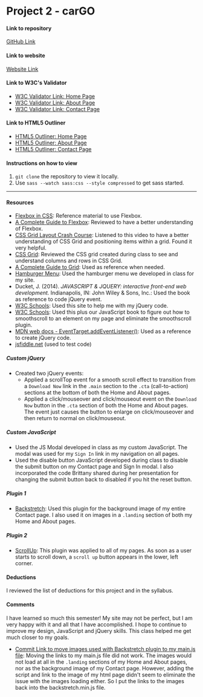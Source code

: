 # Project 2 - carGO

#### Link to repository
[GitHub Link](https://github.com/JackieMarie/project-2_culbreath-jackie)

#### Link to website
[Website Link](http://www.justbelievedesigns.com/project-2/)

#### Link to W3C's Validator
- [W3C Validator Link: Home Page](https://validator.w3.org/nu/?doc=http%3A%2F%2Fwww.justbelievedesigns.com%2Fproject-2%2Findex.html)
- [W3C Validator Link: About Page](https://validator.w3.org/nu/?doc=http%3A%2F%2Fwww.justbelievedesigns.com%2Fproject-2%2Fabout.html)
- [W3C Validator Link: Contact Page](https://validator.w3.org/nu/?doc=http%3A%2F%2Fwww.justbelievedesigns.com%2Fproject-2%2Fcontact.html)

#### Link to HTML5 Outliner
- [HTML5 Outliner: Home Page](https://gsnedders.html5.org/outliner/process.py?url=http%3A%2F%2Fwww.justbelievedesigns.com%2Fproject-2%2Findex.html)
- [HTML5 Outliner: About Page](https://gsnedders.html5.org/outliner/process.py?url=http%3A%2F%2Fwww.justbelievedesigns.com%2Fproject-2%2Fabout.html)
- [HTML5 Outliner: Contact Page](https://gsnedders.html5.org/outliner/process.py?url=http%3A%2F%2Fwww.justbelievedesigns.com%2Fproject-2%2Fcontact.html)

#### Instructions on how to view
1. `git clone` the repository to view it locally.
2. Use `sass --watch sass:css --style compressed` to get sass started.

---

#### Resources
- [Flexbox in CSS](https://cssreference.io/flexbox/): Reference material to use Flexbox.
- [A Complete Guide to Flexbox](https://css-tricks.com/snippets/css/a-guide-to-flexbox/): Reviewed to have a better understanding of Flexbox.
- [CSS Grid Layout Crash Course](https://www.youtube.com/watch?v=jV8B24rSN5o&t=1330s): Listened to this video to have a better understanding of CSS Grid and positioning items within a grid. Found it very helpful.
- [CSS Grid](https://codepen.io/createlyn/pen/bjLzdZ): Reviewed the CSS grid created during class to see and understand columns and rows in CSS Grid.
- [A Complete Guide to Grid](https://css-tricks.com/snippets/css/complete-guide-grid/): Used as reference when needed.
- [Hamburger Menu](https://codepen.io/createlyn/pen/xJYmZx): Used the hamburger menu we developed in class for my site.
- Ducket, J. (2014). *JAVASCRIPT & JQUERY: interactive front-end web development.* Indianapolis, IN: John Wiley & Sons, Inc.: Used the book as reference to code jQuery event.
- [W3C Schools](https://www.w3schools.com/): Used this site to help me with my jQuery code.
- [W3C Schools](https://www.w3schools.com/jquery/tryit.asp?filename=tryjquery_eff_animate_smoothscroll): Used this plus our JavaScript book to figure out how to smoothscroll to an element on my page and eliminate the smoothscroll plugin.
- [MDN web docs - EventTarget.addEventListener()](https://developer.mozilla.org/en-US/docs/Web/API/EventTarget/addEventListener): Used as a reference to create jQuery code.
- [jsfiddle.net](https://jsfiddle.net/) (used to test code)

##### Custom jQuery
- Created two jQuery events:
    -  Applied a scrollTop event for a smooth scroll effect to transition from a `Download Now` link in the `.main` section to the `.cta` (call-to-action) sections at the bottom of both the Home and About pages.
    -  Applied a click/mouseover and click/mouseout event on the `Download Now` button in the `.cta` section of both the Home and About pages. The event just causes the button to enlarge on click/mouseover and then return to normal on click/mouseout.

##### Custom JavaScript
- Used the JS Modal developed in class as my custom JavaScript. The modal was used for my `Sign In` link in my navigation on all pages.
- Used the disable button JavaScript developed during class to disable the submit button on my Contact page and Sign In modal. I also incorporated the code Brittany shared during her presentation for changing the submit button back to disabled if you hit the reset button.

##### Plugin 1
- [Backstretch](http://www.jquery-backstretch.com/): Used this plugin for the background image of my entire Contact page. I also used it on images in a `.landing` section of both my Home and About pages.

##### Plugin 2
- [ScrollUp](https://markgoodyear.com/2013/01/scrollup-jquery-plugin/): This plugin was applied to all of my pages. As soon as a user starts to scroll down, a `scroll up` button appears in the lower, left corner.

#### Deductions
I reviewed the list of deductions for this project and in the syllabus.

#### Comments
I have learned so much this semester! My site may not be perfect, but I am very happy with it and all that I have accomplished. I hope to continue to improve my design, JavaScript and jQuery skills. This class helped me get much closer to my goals.

- [Commit Link to move images used with Backstretch plugin to my main.js file](https://github.com/JackieMarie/project-2_culbreath-jackie/commit/b6f2b23036282bb2d6962a028f6cd18ac3447754): Moving the links to my main.js file did not work. The images would not load at all in the `.landing` sections of my Home and About pages, nor as the background image of my Contact page. However, adding the script and link to the image of my html page didn't seem to eliminate the issue with the images loading either. So I put the links to the images back into the backstretch.min.js file.
